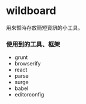 # wildboard

用來暫時存放簡短資訊的小工具。

### 使用到的工具、框架

- grunt
- browserify
- react
- parse
- surge
- babel
- editorconfig
